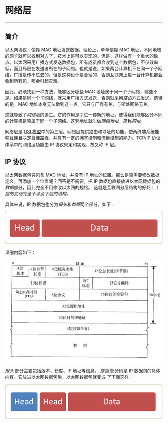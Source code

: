# 网络层

---

## 简介

以太网协议，依靠 MAC 地址发送数据。理论上，单单依靠 MAC 地址，不同地域的网卡就可以找到对方了，技术上是可以实现的。但是，这样做有一个重大的缺点。以太网采用广播方式发送数据包，所有成员都会收到这个数据包，不仅效率低，而且局限在发送者所在的子网络。也就是说，如果两台计算机不在同一个子网络，广播是传不过去的。但是这种设计是合理的，否则互联网上每一台计算机都会收到所有包，那会引起灾难。

因此，必须找到一种方法，能够区分哪些 MAC 地址属于同一个子网络，哪些不是。如果是同一个子网络，就采用广播方式发送，否则就采用*路由*方式发送。遗憾的是，MAC 地址本身无法做到这一点。它只与厂商有关，与所处网络无关。

这就导致了*网络层*的诞生。它的作用是引进一套新的地址，使得我们能够区分不同的计算机是否属于同一个子网络。这套地址就叫做*网络地址*，简称*网址*。

网络层是 [OSI 模型](https://zh.wikipedia.org/wiki/OSI模型)中的第三层。网络层提供路由和寻址的功能，使两终端系统能够互连且决定最佳路径，并具有一定的拥塞控制和流量控制的能力。TCP/IP 协议体系中的网络层功能由 IP 协议规定和实现，故又称 IP 层。

## IP 协议

以太网数据包只包含 MAC 地址，并没有 IP 地址的位置。那么是否需要修改数据定义，再添加一个位置呢？回答是不需要，把 IP 数据包直接放进以太网数据包的*数据*部分，因此完全不用修改以太网的规格。
这就是互联网分层结构的好处：*上层的变动完全不涉及下层的结构。*

具体来说，IP 数据包也分为*报头*和*数据*两个部分，如下：

 ![ip_header][1]

详细内容如下：

 ![ip_header][7]

*报头* 部分主要包括版本、长度、IP 地址等信息。
*数据* 部分则是 IP 数据包的具体内容。它放进以太网数据包后，以太网数据包就变成
了下面这样：

 ![mac_header][2]



[1]: ../../../images/base/ip_header.png
[2]: ../../../images/base/mac_header.png
[3]: ../../../images/base/arp.png
[4]: ../../../images/base/arp_packet.png
[5]: ../../../images/base/icmp.png
[6]: ../../../images/base/icmp_format.png
[7]: ../../../images/base/ip_ip_header.png
[8]: ../../../images/base/ping.png
